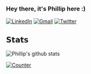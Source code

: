 ### Hey there, it's Phillip here :)

[![LinkedIn](https://img.shields.io/badge/-Phillip-blue?style=flat-square&logo=Linkedin&logoColor=white&link=https://www.linkedin.com/in/phillip-mortari-375b7261/)](https://www.linkedin.com/in/phillip-mortari-375b7261/)
[![Gmail](https://img.shields.io/badge/-pmortari-c14438?style=flat&logo=Gmail&logoColor=white)](mailto:pmortari@gmail.com)
[![Twitter](https://img.shields.io/badge/-@pmortari-%231DA1F2?style=flat-square&logo=twitter&logoColor=ffffff)](https://twitter.com/pmortari)


## 𝗦𝘁𝗮𝘁𝘀

![Phillip's github stats](https://github-readme-stats.vercel.app/api?username=pmortari&show_icons=true&theme=dracula)

[![Counter](https://vistr.dev/badge?repo=pmortari.pmortari&corners=square)](https://github.com/pmortari/)
